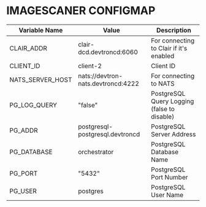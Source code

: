 # IMAGESCANER CONFIGMAP 


| Variable Name       | Value                                  | Description                   |
|---------------------|----------------------------------------|-------------------------------|
| CLAIR_ADDR          | clair-dcd.devtroncd:6060               | For connecting to Clair if it's enabled |
| CLIENT_ID           | client-2                               | Client ID                        |
| NATS_SERVER_HOST    | nats://devtron-nats.devtroncd:4222    | For connecting to NATS         |
| PG_LOG_QUERY        | "false"                                | PostgreSQL Query Logging (false to disable) |
| PG_ADDR             | postgresql-postgresql.devtroncd        | PostgreSQL Server Address       |
| PG_DATABASE         | orchestrator                           | PostgreSQL Database Name       |
| PG_PORT             | "5432"                                 | PostgreSQL Port Number         |
| PG_USER             | postgres                               | PostgreSQL User Name           |

